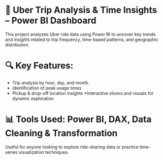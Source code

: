 # 🚖 Uber Trip Analysis & Time Insights – Power BI Dashboard

This project analyzes Uber ride data using Power BI to uncover key trends and insights related to trip frequency, time-based patterns, and geographic distribution.

# 🔍 Key Features:
* Trip analysis by hour, day, and month
* Identification of peak usage times
* Pickup & drop-off location insights
*Interactive slicers and visuals for dynamic exploration

# 📊 Tools Used: Power BI, DAX, Data Cleaning & Transformation

Useful for anyone looking to explore ride-sharing data or practice time-series visualization techniques.
